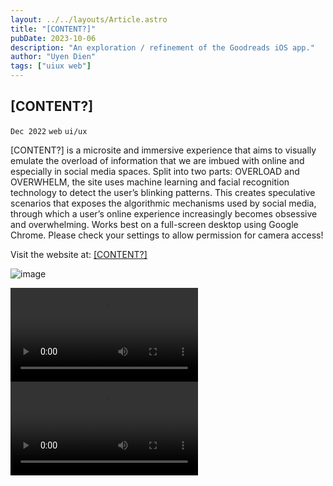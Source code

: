 ```yaml
---
layout: ../../layouts/Article.astro
title: "[CONTENT?]"
pubDate: 2023-10-06
description: "An exploration / refinement of the Goodreads iOS app."
author: "Uyen Dien"
tags: ["uiux web"]
---
```


## [CONTENT?]

`Dec 2022`
`web`
`ui/ux`

[CONTENT?] is a microsite and immersive experience that aims to visually emulate the overload of information that we are imbued with online and especially in social media spaces. Split into two parts: OVERLOAD and OVERWHELM, the site uses machine learning and facial recognition technology to detect the user’s blinking patterns. This creates speculative scenarios that exposes the algorithmic mechanisms used by social media, through which a user’s online experience increasingly becomes obsessive and overwhelming. Works best on a full-screen desktop using Google Chrome. Please check your settings to allow permission for camera access!

Visit the website at:
[[CONTENT?]](http://uyen.world/content-overload/)

![image](/assets/content/content-1.gif)

<video controls autoplay>
  <source
    src="/assets/content/content-2.mp4"
    type="video/mp4"
  ></source>
</video>

<video controls autoplay>
  <source
    src="/assets/content/content-3.mp4"
    type="video/mp4"
  ></source>
</video>
